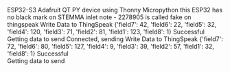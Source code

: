 ESP32-S3 Adafruit QT PY device using Thonny Micropython
this ESP32 has no black mark on STEMMA inlet
note - 2278905 is called fake on thingspeak
Write Data to ThingSpeak  {'field7': 42, 'field6': 22, 'field5': 32, 'field4': 120, 'field3': 71, 'field2': 81, 'field1': 123, 'field8': 1}
 Successful  
Getting data to send
Connected, sending
Write Data to ThingSpeak  {'field7': 72, 'field6': 80, 'field5': 127, 'field4': 9, 'field3': 39, 'field2': 57, 'field1': 32, 'field8': 1}
 Successful  
Getting data to send
